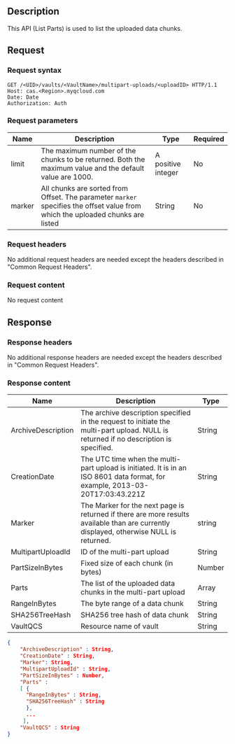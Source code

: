 ## Description

This API (List Parts) is used to list the uploaded data chunks.

## Request

### Request syntax

```HTTP
GET /<UID>/vaults/<VaultName>/multipart-uploads/<uploadID> HTTP/1.1
Host: cas.<Region>.myqcloud.com
Date: Date
Authorization: Auth
```

### Request parameters

| Name | Description | Type | Required |
| ------ | ----------------------------- | ------ | ---- |
| limit | The maximum number of the chunks to be returned. Both the maximum value and the default value are 1000. | A positive integer | No |
| marker | All chunks are sorted from Offset. The parameter `marker` specifies the offset value from which the uploaded chunks are listed | String | No |

### Request headers

No additional request headers are needed except the headers described in "Common Request Headers".

### Request content

No request content

## Response

### Response headers

No additional response headers are needed except the headers described in "Common Request Headers".

### Response content

| Name | Description | Type |
| ------------------ | ---------------------------------------- | ------ |
| ArchiveDescription | The archive description specified in the request to initiate the multi-part upload. NULL is returned if no description is specified. | String |
| CreationDate | The UTC time when the multi-part upload is initiated. It is in an ISO 8601 data format, for example, 2013-03-20T17:03:43.221Z | String |
| Marker | The Marker for the next page is returned if there are more results available than are currently displayed, otherwise NULL is returned. | string |
| MultipartUploadId | ID of the multi-part upload | String |
| PartSizeInBytes | Fixed size of each chunk (in bytes) | Number |
| Parts | The list of the uploaded data chunks in the multi-part upload | Array |
| RangeInBytes | The byte range of a data chunk | String |
| SHA256TreeHash | SHA256 tree hash of data chunk | String |
| VaultQCS | Resource name of vault | String |

```JSON
{
    "ArchiveDescription" : String,
    "CreationDate" : String,
    "Marker": String,
    "MultipartUploadId" : String,
    "PartSizeInBytes" : Number,
    "Parts" : 
    [ {
      "RangeInBytes" : String,
      "SHA256TreeHash" : String
      },
      ...
     ],
    "VaultQCS" : String
}
```

